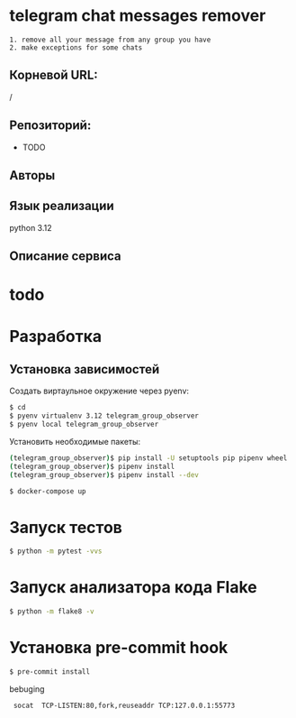 # telegram chat messages remover
    1. remove all your message from any group you have
    2. make exceptions for some chats

## Корневой URL:
/

## Репозиторий:
* TODO

## Авторы


## Язык реализации
python 3.12

## Описание сервиса
# todo

# Разработка

## Установка зависимостей

Создать виртаульное окружение через pyenv:

```bash
$ cd 
$ pyenv virtualenv 3.12 telegram_group_observer
$ pyenv local telegram_group_observer
```
Установить необходимые пакеты:

```bash
(telegram_group_observer)$ pip install -U setuptools pip pipenv wheel
(telegram_group_observer)$ pipenv install
(telegram_group_observer)$ pipenv install --dev
```

```bash
$ docker-compose up
```

# Запуск тестов

```bash
$ python -m pytest -vvs
```


# Запуск анализатора кода Flake

```bash
$ python -m flake8 -v
```


# Установка pre-commit hook

```bash
$ pre-commit install
```

bebuging
```
 socat  TCP-LISTEN:80,fork,reuseaddr TCP:127.0.0.1:55773
```